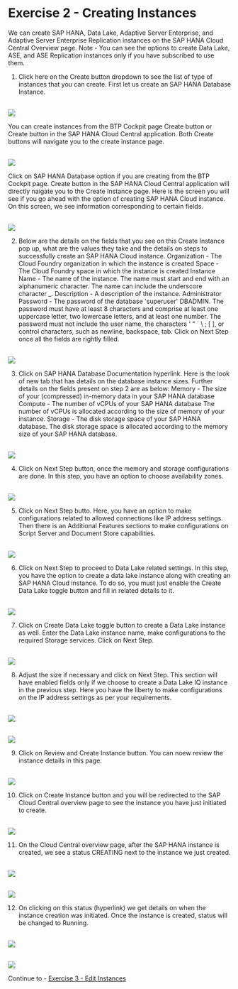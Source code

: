 # Exercise 2 - Creating Instances

We can create SAP HANA, Data Lake, Adaptive Server Enterprise, and Adaptive Server Enterprise Replication instances on the SAP HANA Cloud Central Overview page.
Note - You can see the options to create Data Lake, ASE, and ASE Replication instances only if you have subscribed to use them.

1. Click here on the Create button dropdown to see the list of type of instances that you can create. First let us create an SAP HANA Database Instance. 

<br>![](/exercises/ex2/images/1.png)

You can create instances from the BTP Cockpit page Create button or Create button in the SAP HANA Cloud Central application. Both Create buttons will navigate you to the create instance page.

<br>![](/exercises/ex2/images/1_b.png)

Click on SAP HANA Database option if you are creating from the BTP Cockpit page. Create button in the SAP HANA Cloud Central application will directly naigate you to the Create Instance page. Here is the screen you will see if you go ahead with the option of creating SAP HANA Cloud instance. On this screen, we see information corresponding to certain fields.

<br>![](/exercises/ex2/images/2.png)

2. Below are the details on the fields that you see on this Create Instance pop up, what are the values they take and the details on steps to successfully create an SAP HANA Cloud instance.
Organization - The Cloud Foundry organization in which the instance is created
Space - The Cloud Foundry space in which the instance is created
Instance Name - The name of the instance. The name must start and end with an alphanumeric character. The name can include the underscore character _.
Description - A description of the instance.
Administrator Password - The password of the database 'superuser' DBADMIN. The password must have at least 8 characters and comprise at least one uppercase letter, two lowercase letters, and at least one number. The password must not include the user name, the characters ' " ` \ ; [ ], or control characters, such as newline, backspace, tab.
Click on Next Step once all the fields are rightly filled. 
 
<br>![](/exercises/ex2/images/3.png)

3. Click on SAP HANA Database Documentation hyperlink. Here is the look of new tab that has details on the database instance sizes.
Further details on the fields present on step 2 are as below:
Memory - The size of your (compressed) in-memory data in your SAP HANA database
Compute - The number of vCPUs of your SAP HANA database
The number of vCPUs is allocated according to the size of memory of your instance.
Storage - The disk storage space of your SAP HANA database.
The disk storage space is allocated according to the memory size of your SAP HANA database.

<br>![](/exercises/ex2/images/4.png)

4. Click on Next Step button, once the memory and storage configurations are done. In this step, you have an option to choose availability zones.

<br>![](/exercises/ex2/images/5.png)

5. Click on Next Step butto. Here, you have an option to make configurations related to allowed connections like IP address settings. Then there is an Additional Features sections to make configurations on Script Server and Document Store capabilities.

<br>![](/exercises/ex2/images/6.png)

6. Click on Next Step to proceed to Data Lake related settings. In this step, you have the option to create a data lake instance along with creating an SAP HANA Cloud instance. To do so, you must just enable the Create Data Lake toggle button and fill in related details to it.

<br>![](/exercises/ex2/images/7.png)

7. Click on Create Data Lake toggle button to create a Data Lake instance as well. Enter the Data Lake instance name, make configurations to the required Storage services. Click on Next Step.

<br>![](/exercises/ex2/images/8.png)

8. Adjust the size if necessary and click on Next Step. This section will have enabled fields only if we choose to create a Data Lake IQ instance in the previous step. Here you have the liberty to make configurations on the IP address settings as per your requirements.

<br>![](/exercises/ex2/images/9.png)

<br>![](/exercises/ex2/images/10.png)

9. Click on Review and Create Instance button. You can noew review the instance details in this page.

<br>![](/exercises/ex2/images/11.png)

10. Click on Create Instance button and you will be redirected to the SAP Cloud Central overview page to see the instance you have just initiated to create.

<br>![](/exercises/ex2/images/12.png)

11. On the Cloud Central overview page, after the SAP HANA instance is created, we see a status CREATING next to the instance we just created. 

<br>![](/exercises/ex2/images/13.png)

<br>![](/exercises/ex2/images/14.png)

12. On clicking on this status (hyperlink) we get details on when the instance creation was initiated. Once the instance is created, status will be changed to Running.

<br>![](/exercises/ex2/images/16.png)

<br>![](/exercises/ex2/images/15.png)

Continue to - [Exercise 3 - Edit Instances ](../ex_3/README.md)
